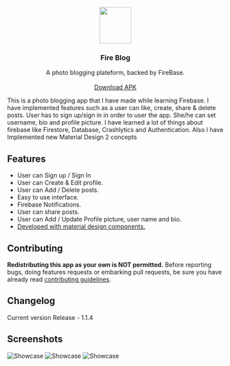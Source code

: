 <p align="center">
  <a href="https://github.com/neelkanthjdabhi/Fire-Blog">
    <img src="https://raw.githubusercontent.com/neelkanthjdabhi/Fire-Blog/master/fireblog_icon.png" width=74.34 height=85>
  </a>

  <h3 align="center">Fire Blog</h3>

  <p align="center">
    A photo blogging plateform, backed by FireBase.
    <br>
    <br>
    <a href="https://drive.google.com/file/d/1LRY8M2wXckiRLuUBffRUHtd6X7qQaWBK/view?usp=sharing">Download APK</a>
  </p>
</p>

This is a photo blogging app that I have made while learning Firebase. I
have implemented features such as a user can like, create, share & delete
posts. User has to sign up/sign in in order to user the app. She/he can set
username, bio and profile picture. I have learned a lot of things about
firebase like Firestore, Database, Crashlytics and Authentication. Also I
have Implemented new Material Design 2 concepts



<a name="features"></a>
## Features
- User can Sign up / Sign In
- User can Create & Edit profile.
- User can Add / Delete posts.
- Easy to use interface.
- Firebase Notifications.
- User can share posts.
- User can Add / Update Profile picture, user name and bio.
- [Developed with material design components.](https://github.com/material-components/material-components-android)

<a name="contributing"></a>
## Contributing
**Redistributing this app as your own is NOT permitted.**
Before reporting bugs, doing features requests or embarking pull requests, be sure you have already read [contributing guidelines](https://github.com/neelkanthjdabhi/Fire-Blog/blob/master/CONTRIBUTING.md).

<a name="changelog"></a>
## Changelog
Current version
Release - 1.1.4


<a name="screenshots"></a>
## Screenshots
![Showcase](https://raw.githubusercontent.com/neelkanthjdabhi/Fire-Blog/master/fireblog_showcase1.png)
![Showcase](https://raw.githubusercontent.com/neelkanthjdabhi/Fire-Blog/master/fireblog_showcase2.png)
![Showcase](https://raw.githubusercontent.com/neelkanthjdabhi/Fire-Blog/master/fireblog_showcase3.png)
